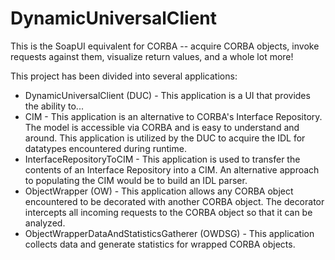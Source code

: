 # DynamicUniversalClient
This is the SoapUI equivalent for CORBA -- acquire CORBA objects, invoke requests against them, visualize return values, and a whole lot more!

This project has been divided into several applications:
* DynamicUniversalClient (DUC) - This application is a UI that provides the ability to...
* CIM - This application is an alternative to CORBA's Interface Repository.  The model is accessible via CORBA and is easy to understand and around.  This application is utilized by the DUC to acquire the IDL for datatypes encountered during runtime.
* InterfaceRepositoryToCIM - This application is used to transfer the contents of an Interface Repository into a CIM.  An alternative approach to populating the CIM would be to build an IDL parser.
* ObjectWrapper (OW) - This application allows any CORBA object encountered to be decorated with another CORBA object.  The decorator intercepts all incoming requests to the CORBA object so that it can be analyzed.
* ObjectWrapperDataAndStatisticsGatherer (OWDSG) - This application collects data and generate statistics for wrapped CORBA objects.

